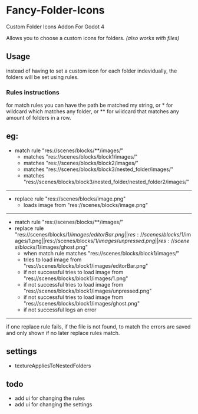 # Fancy-Folder-Icons

Custom Folder Icons Addon For Godot 4

Allows you to choose a custom icons for folders. _(also works with files)_

## Usage

instead of having to set a custom icon for each folder indevidually, the folders will be set using rules.

### Rules instructions

for match rules you can have the path be matched my string, or \* for wildcard which matches any folder, or \*\* for wildcard that matches any amount of folders in a row.

## eg:

- match rule "res://scenes/blocks/\*\*/images/"
  - matches "res://scenes/blocks/block1/images/"
  - matches "res://scenes/blocks/block2/images/"
  - matches "res://scenes/blocks/block3/nested_folder/images/"
  - matches "res://scenes/blocks/block3/nested_folder/nested_folder2/images/"

---

- replace rule "res://scenes/blocks/image.png"
  - loads image from "res://scenes/blocks/image.png"

---

- match rule "res://scenes/blocks/\*\*/images/"
- replace rule "res://scenes/blocks/$1/images/editorBar.png||res://scenes/blocks/$1/images/1.png||res://scenes/blocks/$1/images/unpressed.png||res://scenes/blocks/$1/images/ghost.png"
  - when match rule matches "res://scenes/blocks/block1/images/"
  - tries to load image from "res://scenes/blocks/block1/images/editorBar.png"
  - if not successful tries to load image from "res://scenes/blocks/block1/images/1.png"
  - if not successful tries to load image from "res://scenes/blocks/block1/images/unpressed.png"
  - if not successful tries to load image from "res://scenes/blocks/block1/images/ghost.png"
  - if not successful logs an error

---

if one replace rule fails, if the file is not found, to match the errors are saved and only shown if no later replace rules match.

## settings

- textureAppliesToNestedFolders

## todo

- add ui for changing the rules
- add ui for changing the settings
